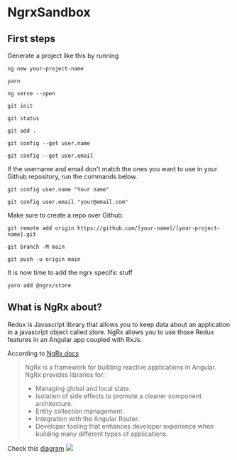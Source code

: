 
# NgrxSandbox

  
## First steps

Generate a project like this by running


    ng new your-project-name
    
    yarn
    
    ng serve --open
    
    git init
    
    git status
    
    git add .
       
    git config --get user.name
    
    git config --get user.email
If the username and email don't match the ones you want to use in your Github repository, run the commands below.
    
    git config user.name "Your name"
    
    git config user.email "your@email.com"
    
      
  Make sure to create a repo over Github. 
    
    git remote add origin https://github.com/[your-name]/[your-project-name].git
        
    git branch -M main
    
    git push -u origin main

It is now time to add the ngrx specific stuff

```
yarn add @ngrx/store
```

## What is NgRx about?

Redux is Javascript library that allows you to keep data about an application in a javascript object called store. NgRx allows you to use those Redux features in an Angular app coupled with RxJs.

According to [NgRx docs](https://ngrx.io/docs#what-is-ngrx)

> NgRx is a framework for building reactive applications in Angular. NgRx provides libraries for:
> 
> -   Managing global and local state.
> -   Isolation of side effects to promote a cleaner component architecture.
> -   Entity collection management.
> -   Integration with the Angular Router.
> -   Developer tooling that enhances developer experience when building many different types of applications.

 
Check this [diagram](https://ngrx.io/docs#what-is-ngrx)
[<img src="https://ngrx.io/generated/images/guide/store/state-management-lifecycle.png">](https://ngrx.io/generated/images/guide/store/state-management-lifecycle.png)


